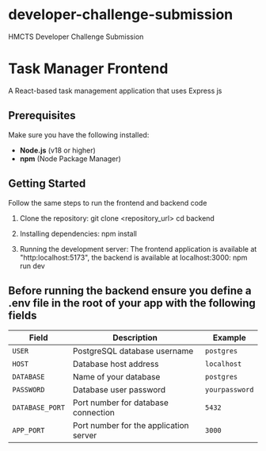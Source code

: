 # developer-challenge-submission
HMCTS Developer Challenge Submission


# Task Manager Frontend

A React-based task management application that uses Express js

## Prerequisites

Make sure you have the following installed:
- **Node.js** (v18 or higher)
- **npm** (Node Package Manager)

## Getting Started

Follow the same steps to run the frontend and backend code

1. Clone the repository:
   git clone <repository_url>
   cd backend

2. Installing dependencies:
    npm install

3. Running the development server: The frontend application is available at "http:localhost:5173", the backend is available at localhost:3000: 
    npm run dev

## Before running the backend ensure you define a .env file in the root of your app with the following fields

| Field         | Description                                    | Example           |
|---------------|------------------------------------------------|-------------------|
| `USER`        | PostgreSQL database username                   | `postgres`        |
| `HOST`        | Database host address                          | `localhost`       |
| `DATABASE`    | Name of your database                          | `postgres`        |
| `PASSWORD`    | Database user password                         | `yourpassword`    |
| `DATABASE_PORT` | Port number for database connection            | `5432`          |
| `APP_PORT`    | Port number for the application server         | `3000`            |



   
   
